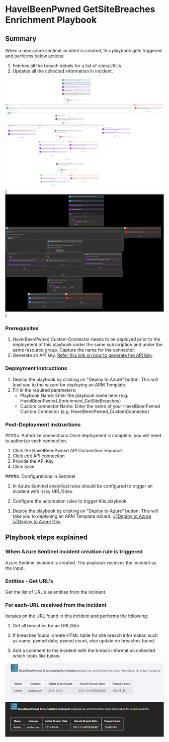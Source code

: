 # HaveIBeenPwned GetSiteBreaches Enrichment Playbook
 ## Summary
 When a new azure sentinel incident is created, this playbook gets triggered and performs below actions:
 1. Fetches all the breach details for a list of sites/URL's.
 2. Updates all the collected information in incident.


![HaveIBeenPwned_Enrichment_GetSiteBreaches](./Images/PlaybookdesignerLight.png)<br>)
![HaveIBeenPwned_Enrichment_GetSiteBreaches](./Images/PlaybookdesignerDark.png)<br>)
### Prerequisites 
1. HaveIBeenPwned Custom Connector needs to be deployed prior to the deployment of this playbook under the same subscription and under the same resource group. Capture the name for the connector.
2. Generate an API key. [Refer this link on how to generate the API Key](https://haveibeenpwned.com/API/Key).

### Deployment instructions 
1. Deploy the playbook by clicking on "Deploy to Azure" button. This will lead you to the wizard for deploying an ARM Template.
2. Fill in the required parameters:
    * Playbook Name: Enter the playbook name here (e.g. HaveIBeenPwned_Enrichment_GetSiteBreaches)
    * Custom connector Name: Enter the name of your HaveIBeenPwned Custom Connector (e.g. HaveIBeenPwned_CustomConnector)
    
### Post-Deployment instructions 
####a. Authorize connections
Once deployment is complete, you will need to authorize each connection.
1.	Click the HaveIBeenPwned API Connection  resource
2.	Click edit API connection
3.	Provide the API Key
4.	Click Save

####b. Configurations in Sentinel
1. In Azure Sentinel analytical rules should be configured to trigger an incident with risky URL/Sites. 
2. Configure the automation rules to trigger this playbook.

1. Deploy the playbook by clicking on "Deploy to Azure" button. This will take you to deplyoing an ARM Template wizard.
[![Deploy to Azure](https://aka.ms/deploytoazurebutton)](https://portal.azure.com/#create/Microsoft.Template/uri/https%3A%2F%2Fraw.githubusercontent.com%2FAzure%2FAzure-Sentinel%2Fmaster%2FPlaybooks%2FHaveIBeenPwned%2FPlaybooks%2FHaveIBeenPwned_Enrichment_GetSiteBreaches%2Fazuredeploy.json)
[![Deploy to Azure Gov](https://aka.ms/deploytoazuregovbutton)](https://portal.azure.us/#create/Microsoft.Template/uri/https%3A%2F%2Fraw.githubusercontent.com%2FAzure%2FAzure-Sentinel%2Fmaster%2FPlaybooks%2FHaveIBeenPwned%2FPlaybooks%2FHaveIBeenPwned_Enrichment_GetSiteBreaches%2Fazuredeploy.json)

## Playbook steps explained

### When Azure Sentinel incident creation rule is triggered

Azure Sentinel incident is created. The playbook receives the incident as the input.

### Entities - Get URL's

Get the list of URL's as entities from the incident.

### For each-URL received from the incident

Iterates on the URL found in this incident and performs the following:

 1. Get all breaches for an URL/Site.

 2. If breaches found, create HTML table for site breach information such as name, pwned date, pwned count, else update no breaches found.

 3. Add a comment to the incident with the breach information collected which looks like below.

![comment to the incident](./Images/IncidentcommentLight.PNG)
![comment to the incident](./Images/IncidentcommentDark.PNG)

